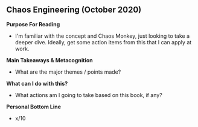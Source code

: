 ## Chaos Engineering (October 2020)

**Purpose For Reading**
- I'm familiar with the concept and Chaos Monkey, just looking to take a deeper dive. Ideally, get some action items from this that I can apply at work.
 
**Main Takeaways & Metacognition**
- What are the major themes / points made?

**What can I do with this?**
- What actions am I going to take based on this book, if any?

**Personal Bottom Line**
- x/10
<!--stackedit_data:
eyJoaXN0b3J5IjpbLTEzMDI5ODg4MTIsLTEwMjkzOTU5MzddfQ
==
-->